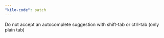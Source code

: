 ```yaml
---
"kilo-code": patch
---
```


Do not accept an autocomplete suggestion with shift-tab or ctrl-tab (only plain tab)
